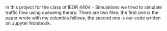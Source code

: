 In this project for the class of IEOR 4404 - Simulations we tried to simulate traffic flow using queueing theory.
There are two files: the first one is the paper wrote with my columbia fellows, the second one is our code written on Jupyter Notebook.
